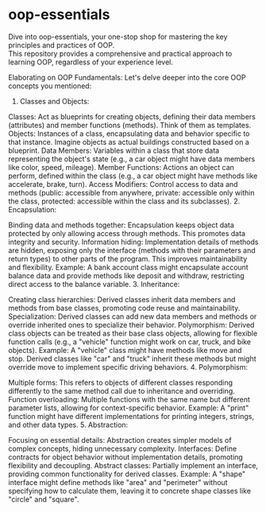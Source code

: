 # oop-essentials
Dive into oop-essentials, your one-stop shop for mastering the key principles and practices of OOP.<br> This repository provides a comprehensive and practical approach to learning OOP, regardless of your experience level.
<br>

<p>
<h>Elaborating on OOP Fundamentals:</h>
Let's delve deeper into the core OOP concepts you mentioned:

1. Classes and Objects:

Classes: Act as blueprints for creating objects, defining their data members (attributes) and member functions (methods). Think of them as templates.
Objects: Instances of a class, encapsulating data and behavior specific to that instance. Imagine objects as actual buildings constructed based on a blueprint.
Data Members: Variables within a class that store data representing the object's state (e.g., a car object might have data members like color, speed, mileage).
Member Functions: Actions an object can perform, defined within the class (e.g., a car object might have methods like accelerate, brake, turn).
Access Modifiers: Control access to data and methods (public: accessible from anywhere, private: accessible only within the class, protected: accessible within the class and its subclasses).
2. Encapsulation:

Binding data and methods together: Encapsulation keeps object data protected by only allowing access through methods. This promotes data integrity and security.
Information hiding: Implementation details of methods are hidden, exposing only the interface (methods with their parameters and return types) to other parts of the program. This improves maintainability and flexibility.
Example: A bank account class might encapsulate account balance data and provide methods like deposit and withdraw, restricting direct access to the balance variable.
3. Inheritance:

Creating class hierarchies: Derived classes inherit data members and methods from base classes, promoting code reuse and maintainability.
Specialization: Derived classes can add new data members and methods or override inherited ones to specialize their behavior.
Polymorphism: Derived class objects can be treated as their base class objects, allowing for flexible function calls (e.g., a "vehicle" function might work on car, truck, and bike objects).
Example: A "vehicle" class might have methods like move and stop. Derived classes like "car" and "truck" inherit these methods but might override move to implement specific driving behaviors.
4. Polymorphism:

Multiple forms: This refers to objects of different classes responding differently to the same method call due to inheritance and overriding.
Function overloading: Multiple functions with the same name but different parameter lists, allowing for context-specific behavior.
Example: A "print" function might have different implementations for printing integers, strings, and other data types.
5. Abstraction:

Focusing on essential details: Abstraction creates simpler models of complex concepts, hiding unnecessary complexity.
Interfaces: Define contracts for object behavior without implementation details, promoting flexibility and decoupling.
Abstract classes: Partially implement an interface, providing common functionality for derived classes.
Example: A "shape" interface might define methods like "area" and "perimeter" without specifying how to calculate them, leaving it to concrete shape classes like "circle" and "square".
</p>